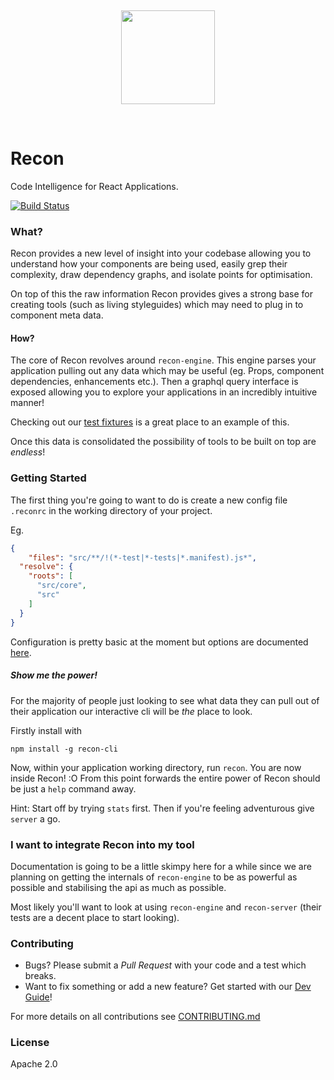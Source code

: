<p>&nbsp;</p>
<p align="center">
<img src="http://i.imgur.com/BRdEVYW.png" width="150px" />
</p>
<p>&nbsp;</p>

Recon
=====

Code Intelligence for React Applications.

[![Build Status](https://travis-ci.org/lystable/recon.svg?branch=master)](https://travis-ci.org/lystable/recon)

### What?

Recon provides a new level of insight into your codebase allowing you to understand
how your components are being used, easily grep their complexity, draw dependency graphs,
and isolate points for optimisation.

On top of this the raw information Recon provides gives a strong base for creating tools
(such as living styleguides) which may need to plug in to component meta data.

#### How?

The core of Recon revolves around `recon-engine`. This engine parses your application pulling out
any data which may be useful (eg. Props, component dependencies, enhancements etc.). Then a
graphql query interface is exposed allowing you to explore your applications in an incredibly
intuitive manner!

Checking out our [test fixtures](./packages/recon-engine/src/engine/__fixtures/) is a
great place to an example of this.

Once this data is consolidated the possibility of tools to be built on top are *endless*!

### Getting Started

The first thing you're going to want to do is create a new config file `.reconrc` in the working directory
of your project.

Eg.

```json
{
	"files": "src/**/!(*-test|*-tests|*.manifest).js*",
  "resolve": {
    "roots": [
      "src/core",
      "src"
    ]
  }
}
```

Configuration is pretty basic at the moment but options are documented
[here](./packages/recon-config/README.md).

##### Show me the power!

For the majority of people just looking to see what data they can pull out of their application
our interactive cli will be *the* place to look.

Firstly install with

```
npm install -g recon-cli
```

Now, within your application working directory, run `recon`. You are now inside Recon! :O
From this point forwards the entire power of Recon should be just a `help` command away.

Hint: Start off by trying `stats` first. Then if you're feeling adventurous give `server` a go.

### I want to integrate Recon into my tool

Documentation is going to be a little skimpy here for a while since we are planning on getting
the internals of `recon-engine` to be as powerful as possible and stabilising the api as much as
possible.

Most likely you'll want to look at using `recon-engine` and `recon-server` (their tests are a decent
place to start looking).

### Contributing

- Bugs? Please submit a *Pull Request* with your code and a test which breaks.
- Want to fix something or add a new feature? Get started with our [Dev Guide](./docs/dev-guide.md)!

For more details on all contributions see [CONTRIBUTING.md](./CONTRIBUTING.md)

### License

Apache 2.0
